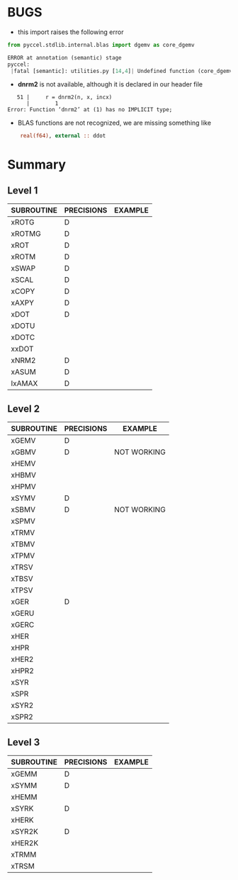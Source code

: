 # BUGS

* this import raises the following error
```python
from pyccel.stdlib.internal.blas import dgemv as core_dgemv

ERROR at annotation (semantic) stage
pyccel:
 |fatal [semantic]: utilities.py [14,4]| Undefined function (core_dgemv)
```

* **dnrm2** is not available, although it is declared in our header file
```shell
   51 |     r = dnrm2(n, x, incx)
      |        1
Error: Function ‘dnrm2’ at (1) has no IMPLICIT type;
```

* BLAS functions are not recognized, we are missing something like
```fortran
    real(f64), external :: ddot
```

# Summary

## Level 1

| SUBROUTINE  | PRECISIONS  | EXAMPLE     |
| ----------- | ----------- | ----------- |
| xROTG       | D           |             |
| xROTMG      | D           |             |
| xROT        | D           |             |
| xROTM       | D           |             |
| xSWAP       | D           |             |
| xSCAL       | D           |             |
| xCOPY       | D           |             |
| xAXPY       | D           |             |
| xDOT        | D           |             |
| xDOTU       |             |             |
| xDOTC       |             |             |
| xxDOT       |             |             |
| xNRM2       | D           |             |
| xASUM       | D           |             |
| IxAMAX      | D           |             |


## Level 2 

| SUBROUTINE  | PRECISIONS  | EXAMPLE     |
| ----------- | ----------- | ----------- |
| xGEMV       | D           |             |
| xGBMV       | D           | NOT WORKING |
| xHEMV       |             |             |
| xHBMV       |             |             |
| xHPMV       |             |             |
| xSYMV       | D           |             |
| xSBMV       | D           | NOT WORKING |
| xSPMV       |             |             |
| xTRMV       |             |             |
| xTBMV       |             |             |
| xTPMV       |             |             |
| xTRSV       |             |             |
| xTBSV       |             |             |
| xTPSV       |             |             |
| xGER        | D           |             |
| xGERU       |             |             |
| xGERC       |             |             |
| xHER        |             |             |
| xHPR        |             |             |
| xHER2       |             |             |
| xHPR2       |             |             |
| xSYR        |             |             |
| xSPR        |             |             |
| xSYR2       |             |             |
| xSPR2       |             |             |

## Level 3 

| SUBROUTINE  | PRECISIONS  | EXAMPLE     |
| ----------- | ----------- | ----------- |
| xGEMM       | D           |             |
| xSYMM       | D           |             |
| xHEMM       |             |             |
| xSYRK       | D           |             |
| xHERK       |             |             |
| xSYR2K      | D           |             |
| xHER2K      |             |             |
| xTRMM       |             |             |
| xTRSM       |             |             |
